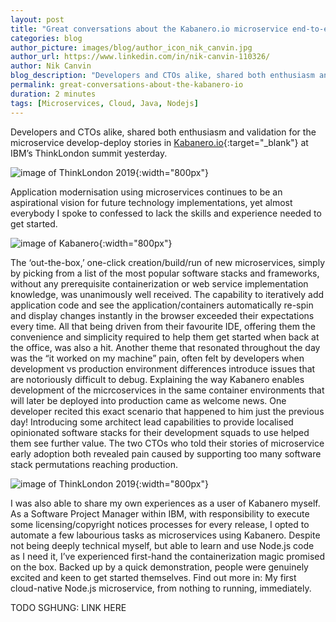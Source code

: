 ```yaml
---
layout: post
title: "Great conversations about the Kabanero.io microservice end-to-end develop/deploy experience at ThinkLondon 2019."
categories: blog
author_picture: images/blog/author_icon_nik_canvin.jpg
author_url: https://www.linkedin.com/in/nik-canvin-110326/
author: Nik Canvin
blog_description: "Developers and CTOs alike, shared both enthusiasm and validation for the microservice develop-deploy stories in Kabanero.io at IBM’s ThinkLondon summit yesterday..."
permalink: great-conversations-about-the-kabanero-io
duration: 2 minutes
tags: [Microservices, Cloud, Java, Nodejs]
---
```


Developers and CTOs alike, shared both enthusiasm and validation for the microservice develop-deploy stories in [Kabanero.io](https://kabanero.io/){:target="_blank"} at IBM’s ThinkLondon summit yesterday.

![image of ThinkLondon 2019](images/blog/thinklondon2019_1.jpeg){:width="800px"}

Application modernisation using microservices continues to be an aspirational vision for future technology implementations, yet almost everybody I spoke to confessed to lack the skills and experience needed to get started.

![image of Kabanero](images/blog/thinklondon2019_2.png){:width="800px"}

The ‘out-the-box,’ one-click creation/build/run of new microservices, simply by picking from a list of the most popular software stacks and frameworks, without any prerequisite containerization or web service implementation knowledge, was unanimously well received.
The capability to iteratively add application code and see the application/containers automatically re-spin and display changes instantly in the browser exceeded their expectations every time. All that being driven from their favourite IDE, offering them the convenience and simplicity required to help them get started when back at the office, was also a hit.
Another theme that resonated throughout the day was the “it worked on my machine” pain, often felt by developers when development vs production environment differences introduce issues that are notoriously difficult to debug. Explaining the way Kabanero enables development of the micrcoservices in the same container environments that will later be deployed into production came as welcome news. One developer recited this exact scenario that happened to him just the previous day!
Introducing some architect lead capabilities to provide localised opinionated software stacks for their development squads to use helped them see further value. The two CTOs who told their stories of microservice early adoption both revealed pain caused by supporting too many software stack permutations reaching production.

![image of ThinkLondon 2019](images/blog/thinklondon2019_3.jpeg){:width="800px"}

I was also able to share my own experiences as a user of Kabanero myself. As a Software Project Manager within IBM, with responsibility to execute some licensing/copyright notices processes for every release, I opted to automate a few labourious tasks as microservices using Kabanero. Despite not being deeply technical myself, but able to learn and use Node.js code as I need it, I’ve experienced first-hand the containerization magic promised on the box. Backed up by a quick demonstration, people were genuinely excited and keen to get started themselves. Find out more in: My first cloud-native Node.js microservice, from nothing to running, immediately.

TODO SGHUNG: LINK HERE